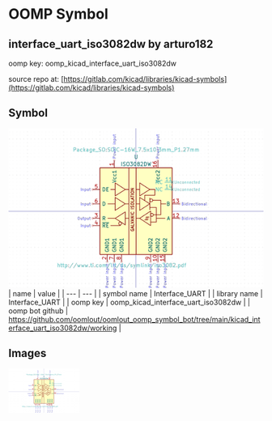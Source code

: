 # OOMP Symbol  
## interface_uart_iso3082dw  by arturo182  
  
oomp key: oomp_kicad_interface_uart_iso3082dw  
  
source repo at: [https://gitlab.com/kicad/libraries/kicad-symbols](https://gitlab.com/kicad/libraries/kicad-symbols)  
## Symbol  
  
[![working.png](working_600.png)](working.png)  
| name | value | 
| --- | --- | 
| symbol name | Interface_UART | 
| library name | Interface_UART | 
| oomp key | oomp_kicad_interface_uart_iso3082dw | 
| oomp bot github | https://github.com/oomlout/oomlout_oomp_symbol_bot/tree/main/kicad_interface_uart_iso3082dw/working | 
## Images  
  
[![working.png](working_140.png)](working.png)  
